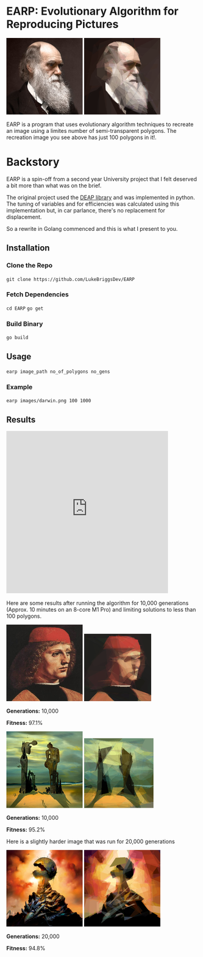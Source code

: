 # EARP: Evolutionary Algorithm for Reproducing Pictures

![Darwin normal](images/darwin.png)
![Darwin earp](README/96.87.png)

EARP is a program that uses evolutionary algorithm techniques to recreate an image using a limites number of semi-transparent polygons.
The recreation image you see above has just 100 polygons in it!.

# Backstory
EARP is a spin-off from a second year University project that I felt deserved a bit more than what was on the brief.

The original project used the [DEAP library](https://deap.readthedocs.io/en/master/) and was implemented in python.
The tuning of variables and for efficiencies was calculated using this implementation but, in car parlance, there's no replacement for displacement.

So a rewrite in Golang commenced and this is what I present to you.

## Installation

### Clone the Repo
`git clone https://github.com/LukeBriggsDev/EARP`

### Fetch Dependencies
`cd EARP`
`go get`

### Build Binary
`go build`

## Usage
`earp image_path no_of_polygons no_gens`

### Example
`earp images/darwin.png 100 1000`

## Results

<iframe width="424" height="424" src="https://www.youtube.com/embed/-eObA3jZh7g" title="YouTube video player" frameborder="0" allow="accelerometer; autoplay; clipboard-write; encrypted-media; gyroscope; picture-in-picture" allowfullscreen></iframe>

Here are some results after running the algorithm for 10,000 generations (Approx. 10 minutes on an 8-core M1 Pro) and limiting solutions to less than 100 polygons.

![Image 1](images/3a.png)
![Image 1 earp](README/1.png)


**Generations:** 10,000

**Fitness:** 97.1%

![Image 2](images/3b.png)
![Image 2 earp](README/2.png)

**Generations:** 10,000

**Fitness:** 95.2%

Here is a slightly harder image that was run for 20,000 generations

![Image 2](images/3c.png)
![Image 2 earp](README/3.png)

**Generations:** 20,000

**Fitness:** 94.8%